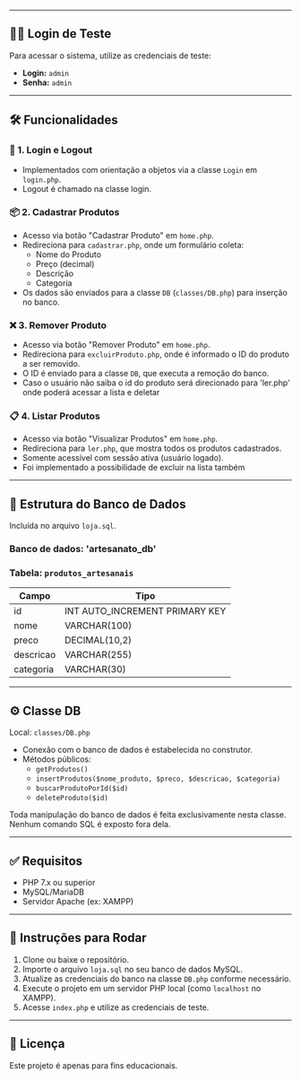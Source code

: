 
---

## 🧑‍💼 Login de Teste

Para acessar o sistema, utilize as credenciais de teste:

- **Login:** `admin`  
- **Senha:** `admin`

---

## 🛠️ Funcionalidades

### 🔐 1. Login e Logout
- Implementados com orientação a objetos via a classe `Login` em `login.php`.
- Logout é chamado na classe login. 

### 📦 2. Cadastrar Produtos
- Acesso via botão "Cadastrar Produto" em `home.php`.
- Redireciona para `cadastrar.php`, onde um formulário coleta:
  - Nome do Produto
  - Preço (decimal)
  - Descrição
  - Categoria
- Os dados são enviados para a classe `DB` (`classes/DB.php`) para inserção no banco.

### ❌ 3. Remover Produto
- Acesso via botão "Remover Produto" em `home.php`.
- Redireciona para `excluirProduto.php`, onde é informado o ID do produto a ser removido.
- O ID é enviado para a classe `DB`, que executa a remoção do banco.
- Caso o usuário não saiba o id do produto será direcionado para 'ler.php' onde poderá acessar a lista e deletar

### 📋 4. Listar Produtos
- Acesso via botão "Visualizar Produtos" em `home.php`.
- Redireciona para `ler.php`, que mostra todos os produtos cadastrados.
- Somente acessível com sessão ativa (usuário logado).
- Foi implementado a possibilidade de excluir na lista também

---

## 🧱 Estrutura do Banco de Dados

Incluída no arquivo `loja.sql`.
### Banco de dados: 'artesanato_db'
### Tabela: `produtos_artesanais`
| Campo       | Tipo           |
|-------------|----------------|
| id          | INT AUTO_INCREMENT PRIMARY KEY |
| nome        | VARCHAR(100)   |
| preco       | DECIMAL(10,2)  |
| descricao   | VARCHAR(255)   |
| categoria   | VARCHAR(30)    |

---

## ⚙️ Classe DB

Local: `classes/DB.php`

- Conexão com o banco de dados é estabelecida no construtor.
- Métodos públicos:
  - `getProdutos()`
  - `insertProdutos($nome_produto, $preco, $descricao, $categoria)`
  - `buscarProdutoPorId($id)`
  - `deleteProduto($id)`

Toda manipulação do banco de dados é feita exclusivamente nesta classe. Nenhum comando SQL é exposto fora dela.

---

## ✅ Requisitos

- PHP 7.x ou superior
- MySQL/MariaDB
- Servidor Apache (ex: XAMPP)

---

## 🚀 Instruções para Rodar

1. Clone ou baixe o repositório.
2. Importe o arquivo `loja.sql` no seu banco de dados MySQL.
3. Atualize as credenciais do banco na classe `DB.php` conforme necessário.
4. Execute o projeto em um servidor PHP local (como `localhost` no XAMPP).
5. Acesse `index.php` e utilize as credenciais de teste.

---

## 📄 Licença

Este projeto é apenas para fins educacionais.
